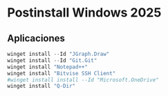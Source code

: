 # Postinstall Windows 2025

## Aplicaciones

```powershell
winget install --Id "JGraph.Draw"
winget install --Id "Git.Git"
winget install "Notepad++"
winget install "Bitvise SSH Client"
#winget install install --Id "Microsoft.OneDrive"
winget install "Q-Dir" 
```
